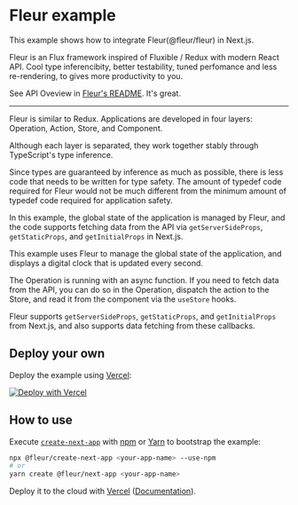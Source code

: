 # Fleur example

This example shows how to integrate Fleur(@fleur/fleur) in Next.js.

Fleur is an Flux framework inspired of Fluxible / Redux with modern React API.
Cool type inferencibity, better testability, tuned perfomance and less re-rendering, to gives more productivity to you.

See API Oveview in [Fleur's README](https://github.com/fleur-js/fleur/tree/main/packages/fleur). It's great.

---

Fleur is similar to Redux. Applications are developed in four layers: Operation, Action, Store, and Component.

Although each layer is separated, they work together stably through TypeScript's type inference.

Since types are guaranteed by inference as much as possible, there is less code that needs to be written for type safety. The amount of typedef code required for Fleur would not be much different from the minimum amount of typedef code required for application safety.

In this example, the global state of the application is managed by Fleur, and the code supports fetching data from the API via `getServerSideProps`, `getStaticProps`, and `getInitialProps` in Next.js.

This example uses Fleur to manage the global state of the application, and displays a digital clock that is updated every second.

The Operation is running with an async function. If you need to fetch data from the API, you can do so in the Operation, dispatch the action to the Store, and read it from the component via the `useStore` hooks.

Fleur supports `getServerSideProps`, `getStaticProps`, and `getInitialProps` from Next.js, and also supports data fetching from these callbacks.

## Deploy your own

Deploy the example using [Vercel](https://vercel.com):

[![Deploy with Vercel](https://vercel.com/button)](https://vercel.com/import/project?template=https://github.com/fleur-js/fleur/tree/main/packages/create-next-app/example&project-name=with-fleur&repository-name=with-fleur)

## How to use

Execute [`create-next-app`](https://github.com/vercel/next.js/tree/canary/packages/create-next-app) with [npm](https://docs.npmjs.com/cli/init) or [Yarn](https://yarnpkg.com/lang/en/docs/cli/create/) to bootstrap the example:

```bash
npx @fleur/create-next-app <your-app-name> --use-npm
# or
yarn create @fleur/next-app <your-app-name>
```

Deploy it to the cloud with [Vercel](https://vercel.com/import?filter=next.js) ([Documentation](https://nextjs.org/docs/deployment)).
